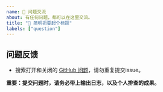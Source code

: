 ```yaml
---
name: 🙋 问题交流
about: 有任何问题，都可以在这里交流。
title: "🙋 简明扼要起个标题"
labels: ["question"]
---
```


## 问题反馈

- 搜索打开和关闭的 [GitHub 问题](https://github.com/ConnectAI-E/Dingtalk-Wenxin/issues)，请勿重复提交issue。

**重要：提交问题时，请务必带上输出日志，以及个人排查的成果。**